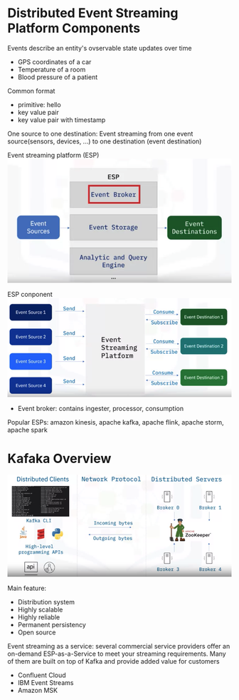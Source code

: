 # Distributed Event Streaming Platform Components
Events  describe an entity's ovservable state updates over time
- GPS coordinates of a car
- Temperature of a room
- Blood pressure of a patient

Common format
- primitive: hello
- key value pair
- key value pair with timestamp

One source to one destination: Event streaming from one event source(sensors, devices, ...) to one destination (event destination)

Event streaming platform (ESP)
![image](/pics/esp.png)

ESP conponent
![image](/pics/esp_component.png)
- Event broker: contains ingester, processor, consumption

Popular ESPs: amazon kinesis, apache kafka, apache flink, apache storm, apache spark

# Kafaka Overview
![image](/pics/kafka_structure.png)

Main feature:
- Distribution system
- Highly scalable
- Highly reliable
- Permanent persistency
- Open source

Event streaming as a service: several commercial service providers offer an on-demand ESP-as-a-Service to meet your streaming requirements. Many of them are built on top of Kafka and provide added value for customers
- Confluent Cloud
- IBM Event Streams
- Amazon MSK

